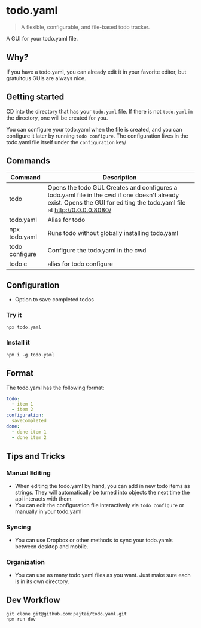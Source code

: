 # todo.yaml

> A flexible, configurable, and file-based todo tracker.

A GUI for your todo.yaml file.

## Why?

If you have a todo.yaml, you can already edit it in your favorite editor, but gratuitous GUIs are always nice. 

## Getting started

CD into the directory that has your `todo.yaml` file. If there is not `todo.yaml` in the directory, one will be created for you.

You can configure your todo.yaml when the file is created, and you can configure it later by running `todo configure`. The configuration lives in the todo.yaml file itself under the `configuration` key/

## Commands

| Command | Description |
| --- | --- |
| todo | Opens the todo GUI. Creates and configures a todo.yaml file in the cwd if one doesn't already exist. Opens the GUI for editing the todo.yaml file at http://0.0.0.0:8080/ |
| todo.yaml | Alias for todo |
| npx todo.yaml | Runs todo without globally installing todo.yaml
| todo configure | Configure the todo.yaml in the cwd |
| todo c | alias for todo configure |

## Configuration
- Option to save completed todos

### Try it
```shell
npx todo.yaml
```

### Install it
```shell
npm i -g todo.yaml
```

## Format

The todo.yaml has the following format:

```yaml
todo:
  - item 1
  - item 2
configuration:
  saveCompleted
done:
  - done item 1
  - done item 2  
```

## Tips and Tricks

### Manual Editing
* When editing the todo.yaml by hand, you can add in new todo items as strings. They will automatically be turned into objects the next time the api interacts with them.
* You can edit the configuration file interactively via `todo configure` or manually in your todo.yaml

### Syncing
* You can use Dropbox or other methods to sync your todo.yamls between desktop and mobile. 

### Organization
* You can use as many todo.yaml files as you want. Just make sure each is in its own directory.

## Dev Workflow

```shell
git clone git@github.com:pajtai/todo.yaml.git
npm run dev
```
